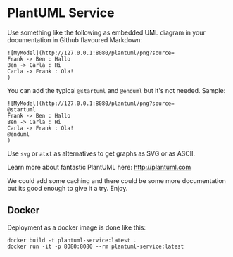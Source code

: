 # PlantUML Service

Use something like the following as embedded UML diagram in your documentation
in Github flavoured Markdown:

    ![MyModel](http://127.0.0.1:8080/plantuml/png?source=
    Frank -> Ben : Hallo
    Ben -> Carla : Hi
    Carla -> Frank : Ola!
    )

You can add the typical `@startuml` and `@enduml` but it's not needed. Sample:

    ![MyModel](http://127.0.0.1:8080/plantuml/png?source=
    @startuml
    Frank -> Ben : Hallo
    Ben -> Carla : Hi
    Carla -> Frank : Ola!
    @enduml
    )


Use `svg` or `atxt` as alternatives to get graphs as SVG or as ASCII.

Learn more about fantastic PlantUML here: http://plantuml.com

We could add some caching and there could be some more documentation but its
good enough to give it a try. Enjoy.

## Docker

Deployment as a docker image is done like this:

    docker build -t plantuml-service:latest .
    docker run -it -p 8080:8080 --rm plantuml-service:latest
